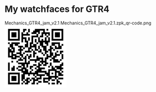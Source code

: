 # My watchfaces for GTR4
Mechanics_GTR4_jam_v2.1 Mechanics_GTR4_jam_v2.1.zpk_qr-code.png
<img src="Mechanics_GTR4_jam_v2.1.zpk_qr-code.png" width="200">
